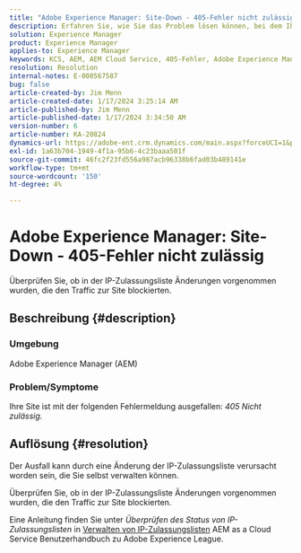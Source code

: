 ```yaml
---
title: "Adobe Experience Manager: Site-Down - 405-Fehler nicht zulässig"
description: Erfahren Sie, wie Sie das Problem lösen können, bei dem Ihre Site mit dem Fehler "405 Nicht zulässig"ausfällt.
solution: Experience Manager
product: Experience Manager
applies-to: Experience Manager
keywords: KCS, AEM, AEM Cloud Service, 405-Fehler, Adobe Experience Manager. Site nach unten, Fehlerbehebung
resolution: Resolution
internal-notes: E-000567587
bug: false
article-created-by: Jim Menn
article-created-date: 1/17/2024 3:25:14 AM
article-published-by: Jim Menn
article-published-date: 1/17/2024 3:34:50 AM
version-number: 6
article-number: KA-20824
dynamics-url: https://adobe-ent.crm.dynamics.com/main.aspx?forceUCI=1&pagetype=entityrecord&etn=knowledgearticle&id=07867202-e8b4-ee11-a569-6045bd006268
exl-id: 1a63b704-1949-4f1a-95b6-4c23baaa501f
source-git-commit: 46fc2f23fd556a987acb96338b6fad03b489141e
workflow-type: tm+mt
source-wordcount: '150'
ht-degree: 4%

---
```


# Adobe Experience Manager: Site-Down - 405-Fehler nicht zulässig


Überprüfen Sie, ob in der IP-Zulassungsliste Änderungen vorgenommen wurden, die den Traffic zur Site blockierten.

## Beschreibung {#description}


### Umgebung

Adobe Experience Manager (AEM)



### Problem/Symptome

Ihre Site ist mit der folgenden Fehlermeldung ausgefallen: *405 Nicht zulässig.*


## Auflösung {#resolution}


Der Ausfall kann durch eine Änderung der IP-Zulassungsliste verursacht worden sein, die Sie selbst verwalten können.

Überprüfen Sie, ob in der IP-Zulassungsliste Änderungen vorgenommen wurden, die den Traffic zur Site blockierten.

Eine Anleitung finden Sie unter *Überprüfen des Status von IP-Zulassungslisten* in [Verwalten von IP-Zulassungslisten](https://experienceleague.adobe.com/docs/experience-manager-cloud-service/content/implementing/using-cloud-manager/ip-allow-lists/managing-ip-allow-lists.html?lang=en) AEM as a Cloud Service Benutzerhandbuch zu Adobe Experience League.

